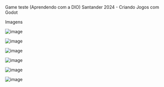 Game teste (Aprendendo com a DIO)
Santander 2024 - Criando Jogos com Godot

Imagens

![image](https://github.com/keykk/SwordsAndWizard/assets/71737766/27cc058e-7d15-47f4-8e8d-c19a724d7ae2)

![image](https://github.com/keykk/SwordsAndWizard/assets/71737766/f25bb261-5a25-4a1d-87c3-019f40d76227)

![image](https://github.com/keykk/SwordsAndWizard/assets/71737766/4881f2f6-c49c-48c2-b3dc-74710ca64492)

![image](https://github.com/keykk/SwordsAndWizard/assets/71737766/668cef73-3d99-404d-bd48-797168729709)

![image](https://github.com/keykk/SwordsAndWizard/assets/71737766/8f87c992-e5a5-4d0f-bd58-f4b389bd54d1)

![image](https://github.com/keykk/SwordsAndWizard/assets/71737766/7dbc013f-eac3-4174-b471-6a2999237072)
